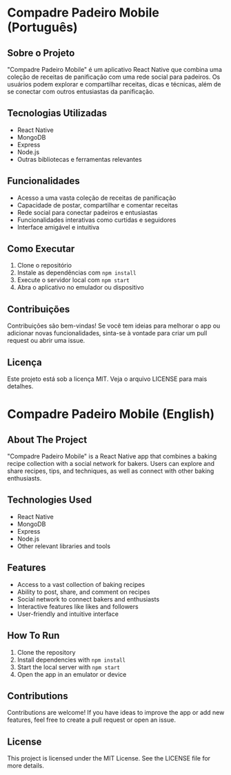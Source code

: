 # Compadre Padeiro Mobile (Português)

## Sobre o Projeto
"Compadre Padeiro Mobile" é um aplicativo React Native que combina uma coleção de receitas de panificação com uma rede social para padeiros. Os usuários podem explorar e compartilhar receitas, dicas e técnicas, além de se conectar com outros entusiastas da panificação.

## Tecnologias Utilizadas
- React Native
- MongoDB
- Express
- Node.js
- Outras bibliotecas e ferramentas relevantes

## Funcionalidades
- Acesso a uma vasta coleção de receitas de panificação
- Capacidade de postar, compartilhar e comentar receitas
- Rede social para conectar padeiros e entusiastas
- Funcionalidades interativas como curtidas e seguidores
- Interface amigável e intuitiva

## Como Executar
1. Clone o repositório
2. Instale as dependências com `npm install`
3. Execute o servidor local com `npm start`
4. Abra o aplicativo no emulador ou dispositivo

## Contribuições
Contribuições são bem-vindas! Se você tem ideias para melhorar o app ou adicionar novas funcionalidades, sinta-se à vontade para criar um pull request ou abrir uma issue.

## Licença
Este projeto está sob a licença MIT. Veja o arquivo LICENSE para mais detalhes.

# Compadre Padeiro Mobile (English)

## About The Project
"Compadre Padeiro Mobile" is a React Native app that combines a baking recipe collection with a social network for bakers. Users can explore and share recipes, tips, and techniques, as well as connect with other baking enthusiasts.

## Technologies Used
- React Native
- MongoDB
- Express
- Node.js
- Other relevant libraries and tools

## Features
- Access to a vast collection of baking recipes
- Ability to post, share, and comment on recipes
- Social network to connect bakers and enthusiasts
- Interactive features like likes and followers
- User-friendly and intuitive interface

## How To Run
1. Clone the repository
2. Install dependencies with `npm install`
3. Start the local server with `npm start`
4. Open the app in an emulator or device

## Contributions
Contributions are welcome! If you have ideas to improve the app or add new features, feel free to create a pull request or open an issue.

## License
This project is licensed under the MIT License. See the LICENSE file for more details.
